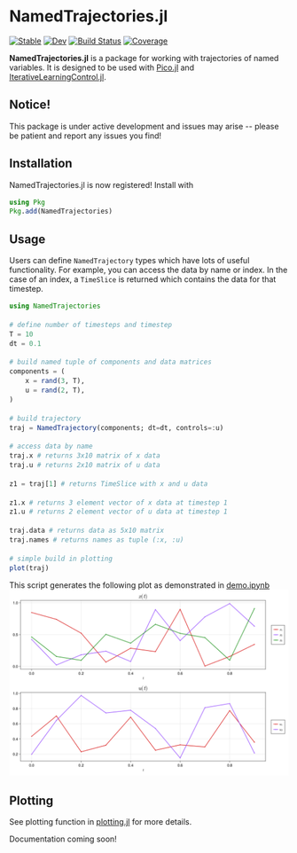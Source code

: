 # NamedTrajectories.jl

[![Stable](https://img.shields.io/badge/docs-stable-blue.svg)](https://aarontrowbridge.github.io/NamedTrajectories.jl/stable/)
[![Dev](https://img.shields.io/badge/docs-dev-blue.svg)](https://aarontrowbridge.github.io/NamedTrajectories.jl/dev/)
[![Build Status](https://github.com/aarontrowbridge/NamedTrajectories.jl/actions/workflows/CI.yml/badge.svg?branch=main)](https://github.com/aarontrowbridge/NamedTrajectories.jl/actions/workflows/CI.yml?query=branch%3Amain)
[![Coverage](https://codecov.io/gh/aarontrowbridge/NamedTrajectories.jl/branch/main/graph/badge.svg)](https://codecov.io/gh/aarontrowbridge/NamedTrajectories.jl)

**NamedTrajectories.jl** is a package for working with trajectories of named variables. It is designed to be used with [Pico.jl](https://github.com/aarontrowbridge/Pico.jl) and [IterativeLearningControl.jl](https://github.com/aarontrowbridge/IterativeLearningControl.jl).

## Notice!

This package is under active development and issues may arise -- please be patient and report any issues you find!

## Installation

NamedTrajectories.jl is now registered! Install with

```julia
using Pkg
Pkg.add(NamedTrajectories)
```


## Usage

Users can define `NamedTrajectory` types which have lots of useful functionality. For example, you can access the data by name or index.  In the case of an index, a `TimeSlice` is returned which contains the data for that timestep.

```julia
using NamedTrajectories

# define number of timesteps and timestep
T = 10
dt = 0.1

# build named tuple of components and data matrices
components = (
    x = rand(3, T),
    u = rand(2, T),
)

# build trajectory
traj = NamedTrajectory(components; dt=dt, controls=:u)

# access data by name
traj.x # returns 3x10 matrix of x data
traj.u # returns 2x10 matrix of u data

z1 = traj[1] # returns TimeSlice with x and u data

z1.x # returns 3 element vector of x data at timestep 1
z1.u # returns 2 element vector of u data at timestep 1

traj.data # returns data as 5x10 matrix
traj.names # returns names as tuple (:x, :u)

# simple build in plotting
plot(traj)
```

This script generates the following plot as demonstrated in [demo.ipynb](examples/notebooks/demo.ipynb)
![](examples/notebooks/demo.png)


## Plotting

See plotting function in [plotting.jl](src/plotting.jl) for more details.

Documentation coming soon!

